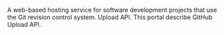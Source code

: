 A web-based hosting service for software development projects that use the Git revision control system. Upload API. This portal describe GitHub Upload API.